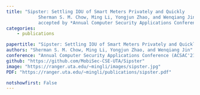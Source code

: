 ```yaml
---
title: "Sipster: Settling IOU of Smart Meters Privately and Quickly 
            Sherman S. M. Chow, Ming Li, Yongjun Zhao, and Wenqiang Jin 
            accepted by *Annual Computer Security Applications Conference __(ACSAC'21)__*"
categories:
    - publications

papertitle: "Sipster: Settling IOU of Smart Meters Privately and Quickly"
authors: "Sherman S. M. Chow, Ming Li, Yongjun Zhao, and Wenqiang Jin"
conference: "Annual Computer Security Applications Conference (ACSAC'21)"
github: "https://github.com/MobiSec-CSE-UTA/Sipster"
image: "https://ranger.uta.edu/~mingli/images/sipster.jpg"
PDF: "https://ranger.uta.edu/~mingli/publications/sipster.pdf"

notshowfirst: False
---
```



